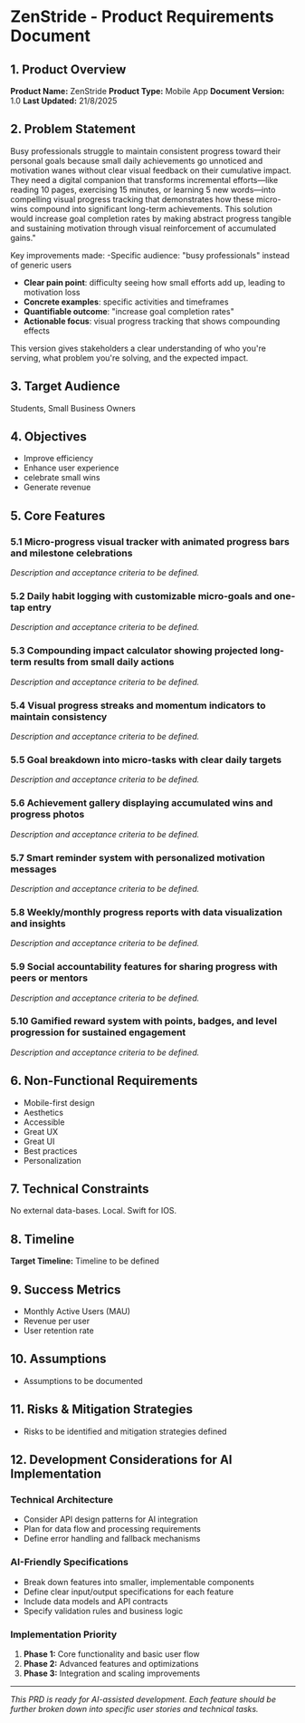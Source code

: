 # ZenStride - Product Requirements Document

## 1. Product Overview

**Product Name:** ZenStride
**Product Type:** Mobile App
**Document Version:** 1.0
**Last Updated:** 21/8/2025

## 2. Problem Statement

Busy professionals struggle to maintain consistent progress toward their personal goals because small daily achievements go unnoticed and motivation wanes without clear visual feedback on their cumulative impact. They need a digital companion that transforms incremental efforts—like reading 10 pages, exercising 15 minutes, or learning 5 new words—into compelling visual progress tracking that demonstrates how these micro-wins compound into significant long-term achievements. This solution would increase goal completion rates by making abstract progress tangible and sustaining motivation through visual reinforcement of accumulated gains."

Key improvements made:
-Specific audience: "busy professionals" instead of generic users
- **Clear pain point**: difficulty seeing how small efforts add up, leading to motivation loss
- **Concrete examples**: specific activities and timeframes
- **Quantifiable outcome**: "increase goal completion rates"
- **Actionable focus**: visual progress tracking that shows compounding effects

This version gives stakeholders a clear understanding of who you're serving, what problem you're solving, and the expected impact.

## 3. Target Audience

Students, Small Business Owners

## 4. Objectives

- Improve efficiency
- Enhance user experience
- celebrate small wins
- Generate revenue

## 5. Core Features

### 5.1 Micro-progress visual tracker with animated progress bars and milestone celebrations

*Description and acceptance criteria to be defined.*

### 5.2 Daily habit logging with customizable micro-goals and one-tap entry

*Description and acceptance criteria to be defined.*

### 5.3 Compounding impact calculator showing projected long-term results from small daily actions

*Description and acceptance criteria to be defined.*

### 5.4 Visual progress streaks and momentum indicators to maintain consistency

*Description and acceptance criteria to be defined.*

### 5.5 Goal breakdown into micro-tasks with clear daily targets

*Description and acceptance criteria to be defined.*

### 5.6 Achievement gallery displaying accumulated wins and progress photos

*Description and acceptance criteria to be defined.*

### 5.7 Smart reminder system with personalized motivation messages

*Description and acceptance criteria to be defined.*

### 5.8 Weekly/monthly progress reports with data visualization and insights

*Description and acceptance criteria to be defined.*

### 5.9 Social accountability features for sharing progress with peers or mentors

*Description and acceptance criteria to be defined.*

### 5.10 Gamified reward system with points, badges, and level progression for sustained engagement

*Description and acceptance criteria to be defined.*

## 6. Non-Functional Requirements

- Mobile-first design
- Aesthetics
- Accessible
- Great UX
- Great UI
- Best practices
- Personalization

## 7. Technical Constraints

No external data-bases. Local. Swift for IOS. 

## 8. Timeline

**Target Timeline:** Timeline to be defined

## 9. Success Metrics

- Monthly Active Users (MAU)
- Revenue per user
- User retention rate

## 10. Assumptions

- Assumptions to be documented

## 11. Risks & Mitigation Strategies

- Risks to be identified and mitigation strategies defined

## 12. Development Considerations for AI Implementation

### Technical Architecture
- Consider API design patterns for AI integration
- Plan for data flow and processing requirements
- Define error handling and fallback mechanisms

### AI-Friendly Specifications
- Break down features into smaller, implementable components
- Define clear input/output specifications for each feature
- Include data models and API contracts
- Specify validation rules and business logic

### Implementation Priority
1. **Phase 1:** Core functionality and basic user flow
2. **Phase 2:** Advanced features and optimizations
3. **Phase 3:** Integration and scaling improvements

---

*This PRD is ready for AI-assisted development. Each feature should be further broken down into specific user stories and technical tasks.*